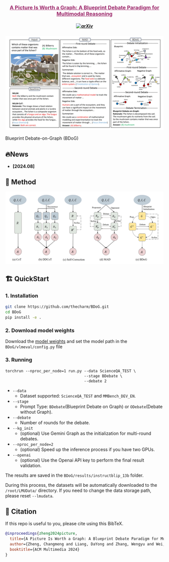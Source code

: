 
<h3 align="center"><a href="https://arxiv.org/pdf/2403.14972" style="color:#9C276A">
A Picture Is Worth a Graph: A Blueprint Debate Paradigm for Multimodal Reasoning</a></h3>
<h5 align="center">

[![arXiv](https://img.shields.io/badge/Arxiv-2406.07476-AD1C18.svg?logo=arXiv)](https://arxiv.org/pdf/2403.14972)

</h5>

![figure1](assets/overview.png "BDoG")


 Blueprint Debate-on-Graph (BDoG)


## 🔥News

- __[2024.08]__ 


## 🚀 Method

![method](assets/framework.png "method")

## 🏗️ QuickStart
### 1. Installation
```bash
git clone https://github.com/thecharm/BDoG.git
cd BDoG
pip install -e .
```
### 2. Download model weights
Download the [model weights](https://huggingface.co/Salesforce/instructblip-vicuna-13b) and set the model path in the `BDoG/vlmeval/config.py` file


### 3. Running
```
torchrun --nproc_per_node=1 run.py --data ScienceQA_TEST \
                                   --stage BDebate \
                                   --debate 2
```
+ `--data` 
  + Dataset supported: `ScienceQA_TEST` and `MMBench_DEV_EN`.
+ `--stage` 
  + Prompt Type: `BDebate`(Blueprint Debate on Graph) or `ODebate`(Debate without Graph).
+ `--debate` 
  + Number of rounds for the debate.
+ `--kg_init` 
  + (optional) Use Gemini Graph as the initialization for multi-round debates.
+ `--nproc_per_node=2` 
  + (optional) Speed up the inference process if you have two GPUs.
+ `--openai`
  + (optional) Use the Openai API key to perform the final result validation.

The results are saved in the `BDoG/results/instructblip_13b` folder.

During this process, the datasets will be automatically downloaded to the `/root/LMUData/` directory. If you need to change the data storage path, please reset `--lmudata`.

## 📑 Citation

If this repo is useful to you, please cite using this BibTeX.
```bibtex
@inproceedings{zheng2024picture,
  title={A Picture Is Worth a Graph: A Blueprint Debate Paradigm for Multimodal Reasoning},
  author={Zheng, Changmeng and Liang, DaYong and Zhang, Wengyu and Wei, Xiaoyong and Chua, Tat-Seng and Li, Qing},
  booktitle={ACM Multimedia 2024}
}
```
